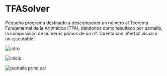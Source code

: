 # TFASolver
Pequeño programa destinado a descomponer un número al Teorema Fundamental de la Aritmética (TFA), dándonos como resultado por pantalla,
la composición de números primos de un nº. Cuenta con interfaz visual y un ejecutable.



![intro](https://k62.kn3.net/taringa/6/A/6/C/4/9/maxisandoval37/8B4.png)

![inicio](https://k62.kn3.net/taringa/2/1/9/1/D/8/maxisandoval37/9AF.png)

![pantalla principal](https://k62.kn3.net/taringa/7/D/1/8/3/B/maxisandoval37/C03.png)


